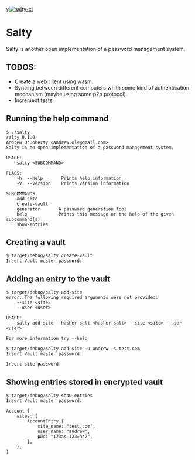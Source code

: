 y[![salty-ci](https://github.com/andrw85/salty/actions/workflows/rust.yml/badge.svg)](https://github.com/andrw85/salty/actions/workflows/rust.yml)

# Salty
Salty is another open implementation of a password management system.

## TODOS:

- Create a web client using wasm.
- Syncing between different computers whith some kind of authentication
  mechanism (maybe using some p2p protocol).
- Increment tests

## Running the help command

```
$ ./salty 
salty 0.1.0
Andrew O'Doherty <andrew.olv@gmail.com>
Salty is an open implementation of a password management system.

USAGE:
    salty <SUBCOMMAND>

FLAGS:
    -h, --help       Prints help information
    -V, --version    Prints version information

SUBCOMMANDS:
    add-site        
    create-vault    
    generator       A password generation tool
    help            Prints this message or the help of the given subcommand(s)
    show-entries    
```

## Creating a vault

```
$ target/debug/salty create-vault
Insert Vault master password: 

```

## Adding an entry to the vault
```
$ target/debug/salty add-site 
error: The following required arguments were not provided:
    --site <site>
    --user <user>

USAGE:
    salty add-site --hasher-salt <hasher-salt> --site <site> --user <user>

For more information try --help
```

```
$ target/debug/salty add-site -u andrew -s test.com
Insert Vault master password: 

Insert site password: 

```

## Showing entries stored in encrypted vault

```
$ target/debug/salty show-entries
Insert Vault master password: 

Account {
    sites: {
        AccountEntry {
            site_name: "test.com",
            user_name: "andrew",
            pwd: "123as-123=as2",
        },
    },
}
```
